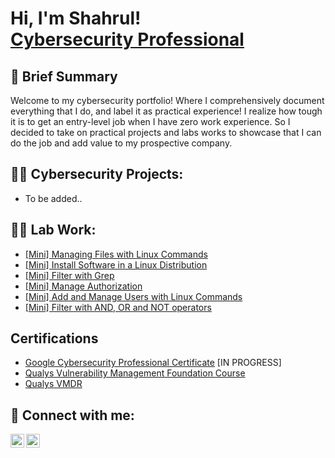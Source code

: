 <h1>Hi, I'm Shahrul! <br/><a href="https://www.linkedin.com/in/shahrulandeka/">Cybersecurity Professional</a>

<h2>🔭 Brief Summary</h2>

Welcome to my cybersecurity portfolio! Where I comprehensively document everything that I do, and label it as practical experience! I realize how tough it is to get an entry-level job when I have zero work experience. So I decided to take on practical projects and labs works to showcase that I can do the job and add value to my prospective company.
<h2>👨‍💻 Cybersecurity Projects:</h2>

  - To be added..

<h2>👨‍💻 Lab Work:</h2>

  - [[Mini] Managing Files with Linux Commands](https://github.com/shahrulandeka/mini-manage-files)
  - [[Mini] Install Software in a Linux Distribution](https://github.com/shahrulandeka/install-software-in-linux)
  - [[Mini] Filter with Grep](https://github.com/shahrulandeka/filter-with-grep)
  - [[Mini] Manage Authorization](https://github.com/shahrulandeka/manage-authorization)
  - [[Mini] Add and Manage Users with Linux Commands](https://github.com/shahrulandeka/add-and-manage-users)
  - [[Mini] Filter with AND, OR and NOT operators](https://github.com/shahrulandeka/filter-operators)

<h2>Certifications</h2>

  - [Google Cybersecurity Professional Certificate](https://github.com/shahrulandeka/LABURL) [IN PROGRESS]
  - [Qualys Vulnerability Management Foundation Course](https://i.imgur.com/zIFHz0N.jpg)
  - [Qualys VMDR](https://i.imgur.com/T4UMfOC.jpg)

<h2> 🤳 Connect with me:</h2>


[<img align="left" alt="JoshMadakor | LinkedIn" width="22px" src="https://cdn.jsdelivr.net/npm/simple-icons@v3/icons/linkedin.svg" />][linkedin]
[<img align="left" alt="JoshMadakor | Instagram" width="22px" src="https://cdn.jsdelivr.net/npm/simple-icons@v3/icons/instagram.svg" />][instagram]

[instagram]: https://www.instagram.com/an.s42/
[linkedin]: https://linkedin.com/in/shahrulandeka

<!--
**joshmadakor1/joshmadakor1** is a ✨ _special_ ✨ repository because its `README.md` (this file) appears on your GitHub profile.

Here are some ideas to get you started:

- 🔭 I’m currently working on ...
- 🌱 I’m currently learning ...
- 👯 I’m looking to collaborate on ...
- 🤔 I’m looking for help with ...
- 💬 Ask me about ...
- 📫 How to reach me: ...
- 😄 Pronouns: ...
- ⚡ Fun fact: ...
-->
